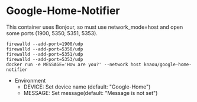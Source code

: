 Google-Home-Notifier
========================

This container uses Bonjour, so must use network_mode=host and open some ports (1900, 5350, 5351, 5353).

    firewalld --add-port=1900/udp
    firewalld --add-port=5350/udp
    firewalld --add-port=5351/udp
    firewalld --add-port=5353/udp
    docker run -e MESSAGE='How are you?' --network host knaou/google-home-notifier

* Environment
    * DEVICE: Set device name (default: "Google-Home")
    * MESSAGE: Set message(default: "Message is not set")

